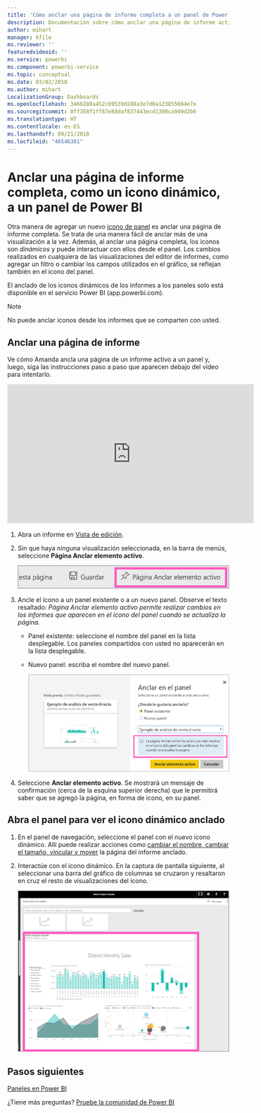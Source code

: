 ```yaml
---
title: 'Cómo anclar una página de informe completa a un panel de Power BI '
description: Documentación sobre cómo anclar una página de informe activo completa a un panel de Power BI desde un informe.
author: mihart
manager: kfile
ms.reviewer: ''
featuredvideoid: ''
ms.service: powerbi
ms.component: powerbi-service
ms.topic: conceptual
ms.date: 03/02/2018
ms.author: mihart
LocalizationGroup: Dashboards
ms.openlocfilehash: 3466280a452c89539d288a3e7d0a123855604e7e
ms.sourcegitcommit: 0ff358f1ff87e88daf837443ecd1398ca949d2b6
ms.translationtype: HT
ms.contentlocale: es-ES
ms.lasthandoff: 09/21/2018
ms.locfileid: "46546381"
---
```

# <a name="pin-an-entire-report-page-as-a-live-tile-to-a-power-bi-dashboard"></a>Anclar una página de informe completa, como un icono dinámico, a un panel de Power BI
Otra manera de agregar un nuevo [icono de panel](consumer/end-user-tiles.md) es anclar una página de informe completa. Se trata de una manera fácil de anclar más de una visualización a la vez.  Además, al anclar una página completa, los iconos son *dinámicos* y puede interactuar con ellos desde el panel. Los cambios realizados en cualquiera de las visualizaciones del editor de informes, como agregar un filtro o cambiar los campos utilizados en el gráfico, se reflejan también en el icono del panel.  

El anclado de los iconos dinámicos de los informes a los paneles solo está disponible en el servicio Power BI (app.powerbi.com).

> [!NOTE]
> No puede anclar iconos desde los informes que se comparten con usted.
> 
> 

## <a name="pin-a-report-page"></a>Anclar una página de informe
Ve cómo Amanda ancla una página de un informe activo a un panel y, luego, siga las instrucciones paso a paso que aparecen debajo del vídeo para intentarlo.

<iframe width="560" height="315" src="https://www.youtube.com/embed/EzhfBpPboPA" frameborder="0" allowfullscreen></iframe>


1. Abra un informe en [Vista de edición](service-interact-with-a-report-in-editing-view.md).
2. Sin que haya ninguna visualización seleccionada, en la barra de menús, seleccione **Página Anclar elemento activo**.
   
   ![Icono de Página Anclar elemento activo](media/service-dashboard-pin-live-tile-from-report/pbi-pin-live-page.png) 
3. Ancle el icono a un panel existente o a un nuevo panel. Observe el texto resaltado: *Página Anclar elemento activo permite realizar cambios en los informes que aparecen en el icono del panel cuando se actualiza la página.*
   
   * Panel existente: seleccione el nombre del panel en la lista desplegable. Los paneles compartidos con usted no aparecerán en la lista desplegable.
   * Nuevo panel: escriba el nombre del nuevo panel.
     
     ![Cuadro de diálogo Anclar al panel](media/service-dashboard-pin-live-tile-from-report/pbi-pin-live-page-dialog.png)
4. Seleccione **Anclar elemento activo**. Se mostrará un mensaje de confirmación (cerca de la esquina superior derecha) que le permitirá saber que se agregó la página, en forma de icono, en su panel.

## <a name="open-the-dashboard-to-see-the-pinned-live-tile"></a>Abra el panel para ver el icono dinámico anclado
1. En el panel de navegación, seleccione el panel con el nuevo icono dinámico. Allí puede realizar acciones como [cambiar el nombre, cambiar el tamaño, vincular y mover](service-dashboard-edit-tile.md) la página del informe anclado.  
2. Interactúe con el icono dinámico.  En la captura de pantalla siguiente, al seleccionar una barra del gráfico de columnas se cruzaron y resaltaron en cruz el resto de visualizaciones del icono.
   
    ![Paneles con un icono dinámico](media/service-dashboard-pin-live-tile-from-report/pbi-live-tile.png)

## <a name="next-steps"></a>Pasos siguientes
[Paneles en Power BI](consumer/end-user-dashboards.md)

¿Tiene más preguntas? [Pruebe la comunidad de Power BI](http://community.powerbi.com/)

